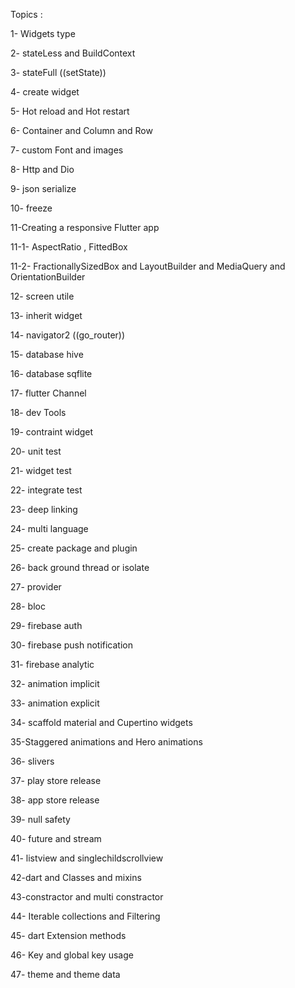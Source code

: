 Topics :

1- Widgets type

2- stateLess and BuildContext

3- stateFull ((setState))

4- create widget

5- Hot reload and Hot restart

6- Container and Column and Row

7- custom Font and images

8- Http and Dio

9- json serialize

10- freeze

11-Creating a responsive Flutter app

11-1- AspectRatio , FittedBox

11-2- FractionallySizedBox and LayoutBuilder and MediaQuery and OrientationBuilder

12- screen utile

13- inherit widget

14- navigator2 ((go_router))

15- database hive

16- database sqflite

17- flutter Channel

18- dev Tools

19- contraint widget

20- unit test 

21- widget test 

22- integrate test 

23- deep linking

24- multi language

25- create package and plugin 

26- back ground thread or isolate 

27- provider 

28- bloc

29- firebase auth 

30- firebase push notification

31- firebase analytic

32- animation implicit

33- animation explicit

34- scaffold material and Cupertino widgets

35-Staggered animations and Hero animations

36- slivers 

37- play store release

38- app store release

39- null safety

40- future and stream

41- listview and singlechildscrollview

42-dart and Classes and mixins

43-constractor and multi constractor 

44- Iterable collections and Filtering

45- dart Extension methods

46- Key and global key usage

47- theme and theme data
